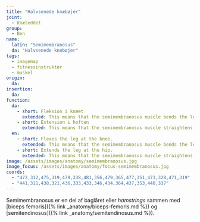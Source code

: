 ```yaml
---
title: "Halvsenede knæbøjer"
joint:
  - Knæleddet
group:
  - Ben
name:
  latin: "Semimembranosus"
  da: "Halvsenede knæbøjer"
tags:
  - imagemap
  - fitnessinstruktør
  - muskel
origin: 
  da: 
insertion: 
  da: 
function:
  da:
    - short: Fleksion i knæet
      extended: This means that the semimembranosus muscle bends the leg at the knee joint such that there is a decrease in the angle between the lower leg and the upper leg.
    - short: Extension i hoften
      extended: This means that the semimembranosus muscle straightens the hip joint such that there is an increase in the angle between the upper leg and the torso.
  en:
    - short: Flexes the leg at the knee.
      extended: This means that the semimembranosus muscle bends the leg at the knee joint such that there is a decrease in the angle between the lower leg and the upper leg.
    - short: Extends the leg at the hip.
      extended: This means that the semimembranosus muscle straightens the hip joint such that there is an increase in the angle between the upper leg and the torso.
image: /assets/images/anatomy/semimembranosus.jpg
image_focus: /assets/images/anatomy/focus-semimembranosus.jpg
coords:
  - "472,312,475,319,479,338,481,356,479,365,477,351,473,328,471,319"
  - "441,311,438,321,436,333,433,346,434,364,437,353,440,337"
---
```


Semimembranosus er en del af baglåret eller _hamstrings_ sammen med [biceps femoris]({% link _anatomy/biceps-femoris.md %}) og [semitendinosus]({% link _anatomy/semitendinosus.md %}).
